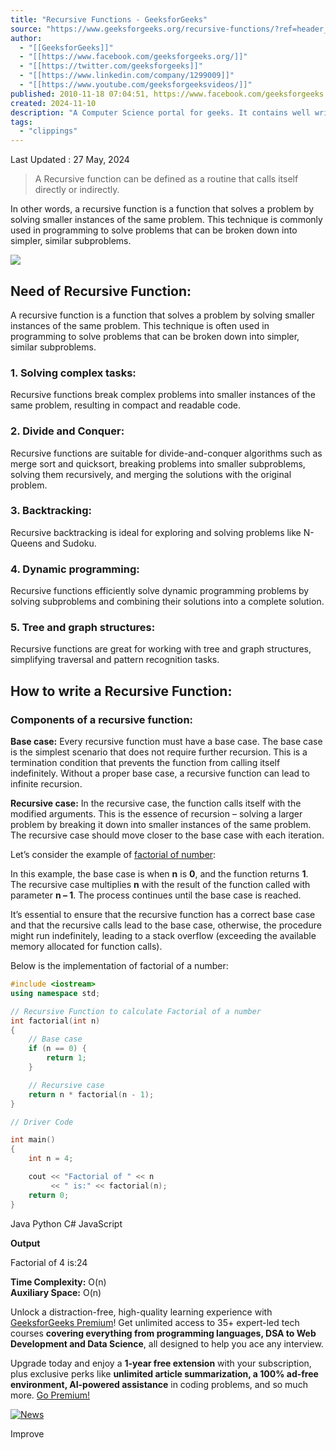 ```yaml
---
title: "Recursive Functions - GeeksforGeeks"
source: "https://www.geeksforgeeks.org/recursive-functions/?ref=header_outind"
author:
  - "[[GeeksforGeeks]]"
  - "[[https://www.facebook.com/geeksforgeeks.org/]]"
  - "[[https://twitter.com/geeksforgeeks]]"
  - "[[https://www.linkedin.com/company/1299009]]"
  - "[[https://www.youtube.com/geeksforgeeksvideos/]]"
published: 2010-11-18 07:04:51, https://www.facebook.com/geeksforgeeks.org/, https://twitter.com/geeksforgeeks, https://www.linkedin.com/company/1299009, https://www.youtube.com/geeksforgeeksvideos/
created: 2024-11-10
description: "A Computer Science portal for geeks. It contains well written, well thought and well explained computer science and programming articles, quizzes and practice/competitive programming/company interview Questions."
tags:
  - "clippings"
---
```

Last Updated : 27 May, 2024

> A Recursive function can be defined as a routine that calls itself directly or indirectly.

In other words, a recursive function is a function that solves a problem by solving smaller instances of the same problem. This technique is commonly used in programming to solve problems that can be broken down into simpler, similar subproblems.

![](https://media.geeksforgeeks.org/wp-content/cdn-uploads/Recursive-Functions-in-c.png)

## Need of Recursive Function:

A recursive function is a function that solves a problem by solving smaller instances of the same problem. This technique is often used in programming to solve problems that can be broken down into simpler, similar subproblems.

### 1. **Solving complex tasks:**

Recursive functions break complex problems into smaller instances of the same problem, resulting in compact and readable code.

### 2\. Divide and Conquer:

Recursive functions are suitable for divide-and-conquer algorithms such as merge sort and quicksort, breaking problems into smaller subproblems, solving them recursively, and merging the solutions with the original problem.

### 3\. **Backtracking**:

Recursive backtracking is ideal for exploring and solving problems like N-Queens and Sudoku.

### 4\. Dynamic **programming:**

Recursive functions efficiently solve dynamic programming problems by solving subproblems and combining their solutions into a complete solution.

### 5\. Tree and **graph structures:**

Recursive functions are great for working with tree and graph structures, simplifying traversal and pattern recognition tasks.

## How to write a Recursive Function:

### Components of a recursive function:

**Base case:** Every recursive function must have a base case. The base case is the simplest scenario that does not require further recursion. This is a termination condition that prevents the function from calling itself indefinitely. Without a proper base case, a recursive function can lead to infinite recursion.

**Recursive case:** In the recursive case, the function calls itself with the modified arguments. This is the essence of recursion – solving a larger problem by breaking it down into smaller instances of the same problem. The recursive case should move closer to the base case with each iteration.

Let’s consider the example of [factorial of number](https://www.geeksforgeeks.org/program-for-factorial-of-a-number/):

In this example, the base case is when **n** is **0**, and the function returns **1**. The recursive case multiplies **n** with the result of the function called with parameter **n – 1**. The process continues until the base case is reached.

It’s essential to ensure that the recursive function has a correct base case and that the recursive calls lead to the base case, otherwise, the procedure might run indefinitely, leading to a stack overflow (exceeding the available memory allocated for function calls).

Below is the implementation of factorial of a number:

```C++ 
#include <iostream>
using namespace std;

// Recursive Function to calculate Factorial of a number
int factorial(int n)
{
    // Base case
    if (n == 0) {
        return 1;
    }

    // Recursive case
    return n * factorial(n - 1);
}

// Driver Code

int main()
{
    int n = 4;

    cout << "Factorial of " << n
         << " is:" << factorial(n);
    return 0;
}

```

 Java Python C# JavaScript

**Output**


Factorial of 4 is:24


**Time Complexity:** O(n)  
**Auxiliary Space:** O(n)

  

Unlock a distraction-free, high-quality learning experience with [GeeksforGeeks Premium](https://www.geeksforgeeks.org/geeksforgeeks-premium-subscription?utm_source=geeksforgeeks&utm_medium=bottomtext_default&utm_campaign=premium)! Get unlimited access to 35+ expert-led tech courses **covering everything from programming languages, DSA to Web Development and Data Science**, all designed to help you ace any interview.

Upgrade today and enjoy a **1-year free extension** with your subscription, plus exclusive perks like **unlimited article summarization, a 100% ad-free environment, AI-powered assistance** in coding problems, and so much more. [Go Premium!](https://www.geeksforgeeks.org/geeksforgeeks-premium-subscription?utm_source=geeksforgeeks&utm_medium=bottomtext_default&utm_campaign=premium)

  

[![News](https://media.geeksforgeeks.org/auth-dashboard-uploads/Google-news.svg)](https://news.google.com/publications/CAAqBwgKMLTrzwsw44bnAw?hl=en-IN&gl=IN&ceid=IN%3Aen)

Improve